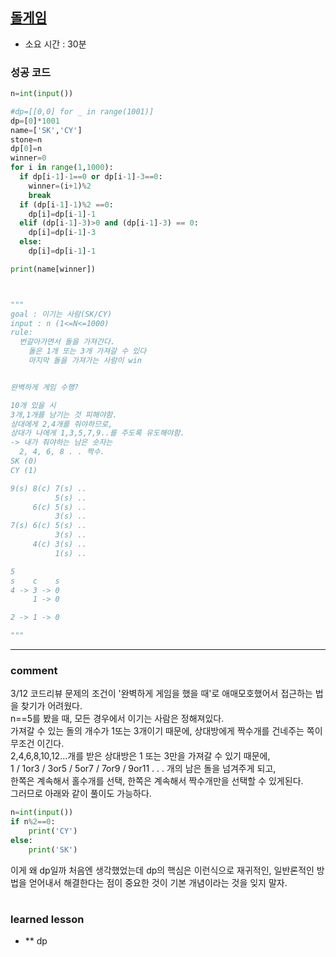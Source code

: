 
## [돌게임](https://www.acmicpc.net/problem/9655)
* 소요 시간 : 30분

### 성공 코드
```python
n=int(input())

#dp=[[0,0] for _ in range(1001)]
dp=[0]*1001
name=['SK','CY']
stone=n
dp[0]=n
winner=0
for i in range(1,1000):
  if dp[i-1]-1==0 or dp[i-1]-3==0:
    winner=(i+1)%2
    break
  if (dp[i-1]-1)%2 ==0:
    dp[i]=dp[i-1]-1
  elif (dp[i-1]-3)>0 and (dp[i-1]-3) == 0:
    dp[i]=dp[i-1]-3
  else:
    dp[i]=dp[i-1]-1

print(name[winner])



"""
goal : 이기는 사람(SK/CY)
input : n (1<=N<=1000)
rule:
  번갈아가면서 돌을 가져간다.
    돌은 1개 또는 3개 가져갈 수 있다
    마지막 돌을 가져가는 사람이 win


완벽하게 게임 수행?

10개 있을 시
3개,1개를 남기는 것 피해야함.
상대에게 2,4개를 줘야하므로,
상대가 나에게 1,3,5,7,9..를 주도록 유도해야함.
-> 내가 줘야하는 남은 숫자는
  2, 4, 6, 8 . . 짝수.
SK (0)
CY (1)

9(s) 8(c) 7(s) ..
          5(s) ..
     6(c) 5(s) .. 
          3(s) ..
7(s) 6(c) 5(s) ..
          3(s) ..
     4(c) 3(s) .. 
          1(s) ..

5
s    c    s
4 -> 3 -> 0
     1 -> 0 

2 -> 1 -> 0

"""
```



----------------------------------------------------------------------------
### comment 
3/12 코드리뷰
문제의 조건이 '완벽하게 게임을 했을 때'로 애매모호했어서 접근하는 법을 찾기가 어려웠다.     
n==5를 봤을 때, 모든 경우에서 이기는 사람은 정해져있다.    
가져갈 수 있는 돌의 개수가 1또는 3개이기 때문에, 상대방에게 짝수개를 건네주는 쪽이 무조건 이긴다.   
2,4,6,8,10,12...개를 받은 상대방은 1 또는 3만을 가져갈 수 있기 때문에,   
1 / 1or3 / 3or5 / 5or7 / 7or9 / 9or11 . . . 개의 남은 돌을 넘겨주게 되고,   
한쪽은 계속해서 홀수개를 선택, 한쪽은 계속해서 짝수개만을 선택할 수 있게된다.   
그러므로 아래와 같이 풀이도 가능하다.   
```python
n=int(input())
if n%2==0:
    print('CY')
else:
    print('SK')
```
이게 왜 dp일까 처음엔 생각했었는데 dp의 핵심은 이런식으로 재귀적인, 일반론적인 방법을 얻어내서 해결한다는 점이 중요한 것이 기본 개념이라는 것을 잊지 말자.   





#
#
 ### learned lesson
 
* ** dp
#
#
 
 
 
 

